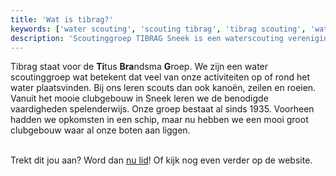 ```yaml
---
title: 'Wat is tibrag?'
keywords: ['water scouting', 'scouting tibrag', 'tibrag scouting', 'waterscouting sneek', 'tibrag scouting sneek', 'tibrag waterscouting sneek', 'wat is tibrag', 'tibrag', 'Titus Brandsma']
description: 'Scoutinggroep TIBRAG Sneek is een waterscouting vereniging van Scouting Nederland, maar wat is TIBRAG eigenlijk? Hier leggen we dat uit.'
---
```

Tibrag staat voor de **Ti**tus **Bra**ndsma **G**roep. We zijn een water scoutinggroep wat betekent dat veel van onze activiteiten op of rond het water plaatsvinden. Bij ons leren scouts dan ook kanoën, zeilen en roeien. Vanuit het mooie clubgebouw in Sneek leren we de benodigde vaardigheden spelenderwijs.
Onze groep bestaat al sinds 1935. Voorheen hadden we opkomsten in een schip, maar nu hebben we een mooi groot clubgebouw waar al onze boten aan liggen.<br><br>

Trekt dit jou aan? Word dan [nu lid](https://www.tibrag.nl/meedoen/lid_worden/)! Of kijk nog even verder op de website.
